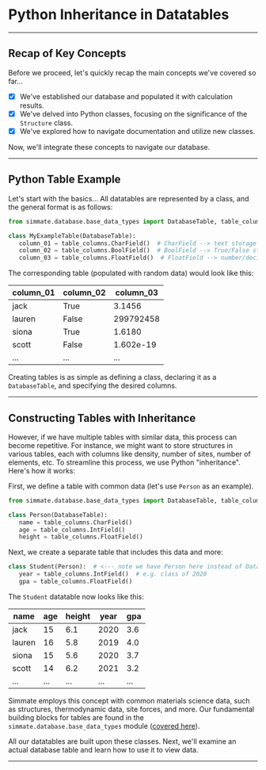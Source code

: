 # Python Inheritance in Datatables

----------------------------------------------------------------------

## Recap of Key Concepts

Before we proceed, let's quickly recap the main concepts we've covered so far...

- [x] We've established our database and populated it with calculation results.
- [x] We've delved into Python classes, focusing on the significance of the `Structure` class.
- [x] We've explored how to navigate documentation and utilize new classes.

Now, we'll integrate these concepts to navigate our database. 

----------------------------------------------------------------------

## Python Table Example

Let's start with the basics... All datatables are represented by a class, and the general format is as follows:

```python
from simmate.database.base_data_types import DatabaseTable, table_column

class MyExampleTable(DatabaseTable):
   column_01 = table_columns.CharField()  # CharField --> text storage
   column_02 = table_columns.BoolField()  # BoolField --> True/False storage
   column_03 = table_columns.FloatField()  # FloatField --> number/decimal storage
```

The corresponding table (populated with random data) would look like this:

| column_01  | column_02 | column_03 |
| ---------- | --------- | --------- |
| jack  | True  | 3.1456  |
| lauren  | False  | 299792458  |
| siona  | True  | 1.6180  |
| scott  | False  | 1.602e-19  |
| ... | ... | ...  |

Creating tables is as simple as defining a class, declaring it as a `DatabaseTable`, and specifying the desired columns.

----------------------------------------------------------------------

## Constructing Tables with Inheritance

However, if we have multiple tables with similar data, this process can become repetitive. For instance, we might want to store structures in various tables, each with columns like density, number of sites, number of elements, etc. To streamline this process, we use Python "inheritance". Here's how it works:

First, we define a table with common data (let's use `Person` as an example).

```python
from simmate.database.base_data_types import DatabaseTable, table_column

class Person(DatabaseTable):
   name = table_columns.CharField()
   age = table_columns.IntField()
   height = table_columns.FloatField()
```

Next, we create a separate table that includes this data and more:

```python
class Student(Person):  # <--- note we have Person here instead of DatabaseTable
   year = table_columns.IntField()  # e.g. class of 2020
   gpa = table_columns.FloatField()
```

The `Student` datatable now looks like this:

| name  | age | height | year | gpa |
| ----- | --- | ------ | ---- | ---|
| jack  | 15  | 6.1  | 2020 | 3.6 |
| lauren | 16  | 5.8  | 2019 | 4.0 |
| siona  | 15  | 5.6  | 2020 | 3.7 |
| scott  | 14  | 6.2  | 2021 | 3.2 |
| ... | ... | ... | ... | ...|

Simmate employs this concept with common materials science data, such as structures, thermodynamic data, site forces, and more. Our fundamental building blocks for tables are found in the `simmate.database.base_data_types` module ([covered here](/full_guides/database/custom_tables/)).

All our datatables are built upon these classes. Next, we'll examine an actual database table and learn how to use it to view data.

----------------------------------------------------------------------